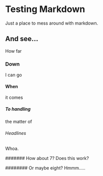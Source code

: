 # Testing Markdown
Just a place to mess around with markdown.

## And see...
How far

### Down 
I can go

#### When
it comes

##### To handling
the matter of 

###### Headlines
Whoa.


####### How about 7?
Does this work?

######## Or maybe eight?
Hmmm.....
